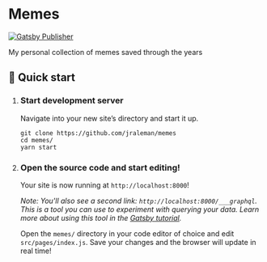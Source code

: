 # Memes

[![Gatsby Publisher](https://github.com/jraleman/memes/actions/workflows/main.yml/badge.svg)](https://github.com/jraleman/memes/actions/workflows/main.yml)

My personal collection of memes saved through the years

## 🚀 Quick start

1.  ### Start development server

    Navigate into your new site’s directory and start it up.

    ```shell
    git clone https://github.com/jraleman/memes
    cd memes/
    yarn start
    ```

2.  ### Open the source code and start editing!

    Your site is now running at `http://localhost:8000`!

    _Note: You'll also see a second link: _`http://localhost:8000/___graphql`_. This is a tool you can use to experiment with querying your data. Learn more about using this tool in the [Gatsby tutorial](https://www.gatsbyjs.com/tutorial/part-five/#introducing-graphiql)._

    Open the `memes/` directory in your code editor of choice and edit `src/pages/index.js`.
    Save your changes and the browser will update in real time!
